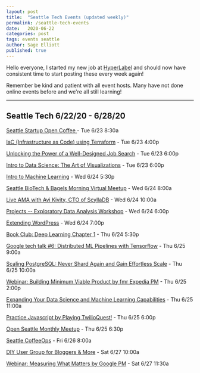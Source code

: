 ```yaml
---
layout: post
title:  "Seattle Tech Events (updated weekly)"
permalink: /seattle-tech-events
date:   2020-06-22
categories: post
tags: events seattle
author: Sage Elliott
published: true
---
```


Hello everyone, I started my new job at [HyperLabel](https://hyperlabel.com/)
and should now have consistent time to start posting these every week again!

Remember be kind and patient with all event hosts. Many have not done online events before and we're all still learning!

------- 

## Seattle Tech 6/22/20 - 6/28/20

[Seattle Startup Open Coffee ](https://www.meetup.com/Seattle-Startups-Open-Coffee/events/hzlpqrybcjbfc/) - Tue 6/23 8:30a

[IaC (Infrastructure as Code) using Terraform](https://www.meetup.com/A-I-Big-Data-Gurus-Seattle/events/wqqhsrybcjbfc/) - Tue 6/23 4:00p

[Unlocking the Power of a Well-Designed Job Search](https://www.meetup.com/Seattle-University-Web-Developers-Meetup/events/270203118/) - Tue 6/23 6:00p

[Intro to Data Science: The Art of Visualizations](https://www.meetup.com/Learn-to-Code-Thinkful-Seattle/events/270916484/) - Tue 6/23 6:00p

[Intro to Machine Learning](https://www.eventbrite.com/e/intro-to-machine-learning-tickets-108906722940) - Wed 6/24 5:30p

[Seattle BioTech & Bagels Morning Virtual Meetup](https://www.meetup.com/Seattle-BioTech-Bagels-Morning-Meetup/events/lrnxnrybcjbgc/) - Wed 6/24 8:00a

[Live AMA with Avi Kivity, CTO of ScyllaDB](https://www.meetup.com/seattle-data-geeks/events/271366823/) - Wed 6/24 10:00a

[Projects -- Exploratory Data Analysis Workshop](https://www.meetup.com/Seattle-WiDS-Meetup/events/sbnksrybcjbgc/) - Wed 6/24 6:00p

[Extending WordPress](https://www.meetup.com/Seattle-Web-App-Developers-Group/events/271379849/) - Wed 6/24 7:00p

[Book Club: Deep Learning Chapter 1](https://www.meetup.com/Seattle-Deep-Learning/events/271086584/) - Thu 6/24 5:30p

[Google tech talk #6: Distributed ML Pipelines with Tensorflow](https://www.meetup.com/aittg-seattle/events/271156794/) - Thu 6/25 9:00a

[Scaling PostgreSQL: Never Shard Again and Gain Effortless Scale](https://www.meetup.com/Seattle-Postgres/events/271456650/) - Thu 6/25 10:00a

[Webinar: Building Minimum Viable Product by fmr Expedia PM](https://www.meetup.com/product-management-seattle/events/270889571/) - Thu 6/25 2:00p

[Expanding Your Data Science and Machine Learning Capabilities](https://www.dbta.com/Webinars/Details.aspx?EventID=1392&src=app1&mkt_tok=eyJpIjoiWlRrM04yWTFPRFZpTjJJMSIsInQiOiJDeXRvVStza09ka09iRlQxalhpak9la0oxSkVIOEFhbWpQSVIweityZWN5Yk51NytSbnNHV3FlaTRBaU5yU0NyMkNtclwvRVJSMExPZ0xnbUt4U2lMQUU1S2thc0NsV1wvNzV4WGR0eW1FVHBsbmwzUVwvYWpcLzJYVk9UbzdiOG1Da3EifQ%3D%3D) - Thu 6/25 11:00a

[Practice Javascript by Playing TwilioQuest!](https://www.meetup.com/free-code-camp-sea/events/271297543/) - Thu 6/25 6:00p

[Open Seattle Monthly Meetup](https://www.meetup.com/openseattle/events/bfjcrrybcjbhc/) - Thu 6/25 6:30p

[Seattle CoffeeOps](https://www.meetup.com/Seattle-CoffeeOps/events/nfnhsrybcjbjc/) - Fri 6/26 8:00a

[DIY User Group for Bloggers & More](https://www.meetup.com/SeattleWordPressMeetup/events/bjmzprybcjbkc/) - Sat 6/27 10:00a

[Webinar: Measuring What Matters by Google PM](https://www.meetup.com/product-management-seattle/events/271159967/) - Sat 6/27 11:30a

